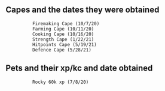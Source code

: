 ## Capes and the dates they were obtained
```
          Firemaking Cape (10/7/20)
          Farming Cape (10/11/20)
          Cooking Cape (10/16/20)
          Strength Cape (1/22/21)
          Hitpoints Cape (5/19/21)
          Defence Cape (5/28/21)
```
## Pets and their xp/kc and date obtained
```
          Rocky 60k xp (7/8/20)
```
